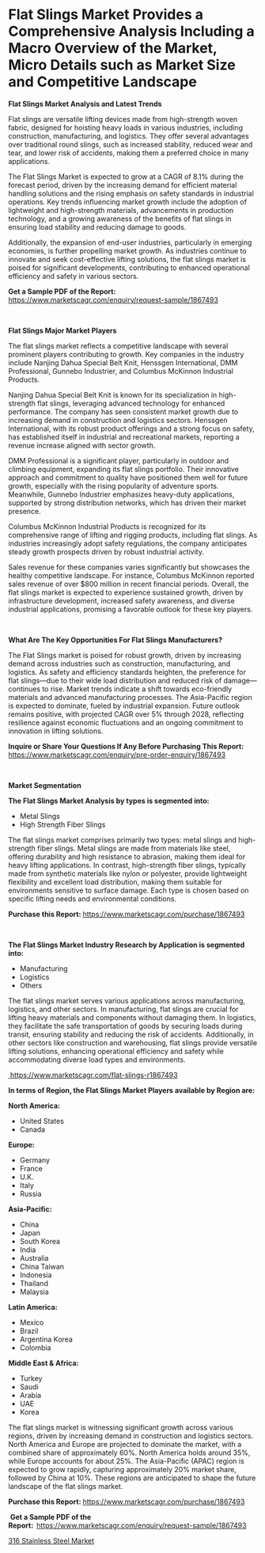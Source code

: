 <p><h1>Flat Slings Market Provides a Comprehensive Analysis Including a Macro Overview of the Market, Micro Details such as Market Size and Competitive Landscape</h1></p><p><strong>Flat Slings Market Analysis and Latest Trends</strong></p>
<p><p>Flat slings are versatile lifting devices made from high-strength woven fabric, designed for hoisting heavy loads in various industries, including construction, manufacturing, and logistics. They offer several advantages over traditional round slings, such as increased stability, reduced wear and tear, and lower risk of accidents, making them a preferred choice in many applications.</p><p>The Flat Slings Market is expected to grow at a CAGR of 8.1% during the forecast period, driven by the increasing demand for efficient material handling solutions and the rising emphasis on safety standards in industrial operations. Key trends influencing market growth include the adoption of lightweight and high-strength materials, advancements in production technology, and a growing awareness of the benefits of flat slings in ensuring load stability and reducing damage to goods. </p><p>Additionally, the expansion of end-user industries, particularly in emerging economies, is further propelling market growth. As industries continue to innovate and seek cost-effective lifting solutions, the flat slings market is poised for significant developments, contributing to enhanced operational efficiency and safety in various sectors.</p></p>
<p><strong>Get a Sample PDF of the Report:&nbsp;</strong> <a href="https://www.marketscagr.com/enquiry/request-sample/1867493?utm_campaign=2959&utm_medium=2&utm_source=Github&utm_content=ia&utm_term=01042025&utm_id=flat-slings">https://www.marketscagr.com/enquiry/request-sample/1867493</a></p>
<p>&nbsp;</p>
<p><strong>Flat Slings Major Market Players</strong></p>
<p><p>The flat slings market reflects a competitive landscape with several prominent players contributing to growth. Key companies in the industry include Nanjing Dahua Special Belt Knit, Henssgen International, DMM Professional, Gunnebo Industrier, and Columbus McKinnon Industrial Products. </p><p>Nanjing Dahua Special Belt Knit is known for its specialization in high-strength flat slings, leveraging advanced technology for enhanced performance. The company has seen consistent market growth due to increasing demand in construction and logistics sectors. Henssgen International, with its robust product offerings and a strong focus on safety, has established itself in industrial and recreational markets, reporting a revenue increase aligned with sector growth.</p><p>DMM Professional is a significant player, particularly in outdoor and climbing equipment, expanding its flat slings portfolio. Their innovative approach and commitment to quality have positioned them well for future growth, especially with the rising popularity of adventure sports. Meanwhile, Gunnebo Industrier emphasizes heavy-duty applications, supported by strong distribution networks, which has driven their market presence.</p><p>Columbus McKinnon Industrial Products is recognized for its comprehensive range of lifting and rigging products, including flat slings. As industries increasingly adopt safety regulations, the company anticipates steady growth prospects driven by robust industrial activity.</p><p>Sales revenue for these companies varies significantly but showcases the healthy competitive landscape. For instance, Columbus McKinnon reported sales revenue of over $800 million in recent financial periods. Overall, the flat slings market is expected to experience sustained growth, driven by infrastructure development, increased safety awareness, and diverse industrial applications, promising a favorable outlook for these key players.</p></p>
<p>&nbsp;</p>
<p><strong>What Are The Key Opportunities For Flat Slings Manufacturers?</strong></p>
<p><p>The Flat Slings market is poised for robust growth, driven by increasing demand across industries such as construction, manufacturing, and logistics. As safety and efficiency standards heighten, the preference for flat slings—due to their wide load distribution and reduced risk of damage—continues to rise. Market trends indicate a shift towards eco-friendly materials and advanced manufacturing processes. The Asia-Pacific region is expected to dominate, fueled by industrial expansion. Future outlook remains positive, with projected CAGR over 5% through 2028, reflecting resilience against economic fluctuations and an ongoing commitment to innovation in lifting solutions.</p></p>
<p><strong>Inquire or Share Your Questions If Any Before Purchasing This Report:</strong> <a href="https://www.marketscagr.com/enquiry/pre-order-enquiry/1867493?utm_campaign=2959&utm_medium=2&utm_source=Github&utm_content=ia&utm_term=01042025&utm_id=flat-slings">https://www.marketscagr.com/enquiry/pre-order-enquiry/1867493</a></p>
<p>&nbsp;</p>
<p><strong>Market Segmentation</strong></p>
<p><strong>The Flat Slings Market Analysis by types is segmented into:</strong></p>
<p><ul><li>Metal Slings</li><li>High Strength Fiber Slings</li></ul></p>
<p><p>The flat slings market comprises primarily two types: metal slings and high-strength fiber slings. Metal slings are made from materials like steel, offering durability and high resistance to abrasion, making them ideal for heavy lifting applications. In contrast, high-strength fiber slings, typically made from synthetic materials like nylon or polyester, provide lightweight flexibility and excellent load distribution, making them suitable for environments sensitive to surface damage. Each type is chosen based on specific lifting needs and environmental conditions.</p></p>
<p><strong>Purchase this Report:&nbsp;</strong><a href="https://www.marketscagr.com/purchase/1867493?utm_campaign=2959&utm_medium=2&utm_source=Github&utm_content=ia&utm_term=01042025&utm_id=flat-slings">https://www.marketscagr.com/purchase/1867493</a></p>
<p>&nbsp;</p>
<p><strong>The Flat Slings Market Industry Research by Application is segmented into:</strong></p>
<p><ul><li>Manufacturing</li><li>Logistics</li><li>Others</li></ul></p>
<p><p>The flat slings market serves various applications across manufacturing, logistics, and other sectors. In manufacturing, flat slings are crucial for lifting heavy materials and components without damaging them. In logistics, they facilitate the safe transportation of goods by securing loads during transit, ensuring stability and reducing the risk of accidents. Additionally, in other sectors like construction and warehousing, flat slings provide versatile lifting solutions, enhancing operational efficiency and safety while accommodating diverse load types and environments.</p></p>
<p><a href="https://www.marketscagr.com/flat-slings-r1867493?utm_campaign=2959&utm_medium=2&utm_source=Github&utm_content=ia&utm_term=01042025&utm_id=flat-slings">&nbsp;https://www.marketscagr.com/flat-slings-r1867493</a></p>
<p><strong>In terms of Region, the Flat Slings Market Players available by Region are:</strong></p>
<p>
    <p> <strong> North America: </strong>
        <ul>
            <li>United States</li>
            <li>Canada</li>
        </ul>
        </p> 
    <p> <strong> Europe: </strong>
        <ul>
            <li>Germany</li>
            <li>France</li>
            <li>U.K.</li>
            <li>Italy</li>
            <li>Russia</li>
        </ul>
        </p> 
    <p> <strong> Asia-Pacific: </strong>
        <ul>
            <li>China</li>
            <li>Japan</li>
            <li>South Korea</li>
            <li>India</li>
            <li>Australia</li>
            <li>China Taiwan</li>
            <li>Indonesia</li>
            <li>Thailand</li>
            <li>Malaysia</li>
        </ul>
        </p> 
    <p> <strong> Latin America: </strong>
        <ul>
            <li>Mexico</li>
            <li>Brazil</li>
            <li>Argentina Korea</li>
            <li>Colombia</li>
        </ul>
        </p> 
    <p> <strong> Middle East & Africa: </strong>
        <ul>
            <li>Turkey</li>
            <li>Saudi</li>
            <li>Arabia</li>
            <li>UAE</li>
            <li>Korea</li>
        </ul>
    </p>
    </p>
<p><p>The flat slings market is witnessing significant growth across various regions, driven by increasing demand in construction and logistics sectors. North America and Europe are projected to dominate the market, with a combined share of approximately 60%. North America holds around 35%, while Europe accounts for about 25%. The Asia-Pacific (APAC) region is expected to grow rapidly, capturing approximately 20% market share, followed by China at 10%. These regions are anticipated to shape the future landscape of the flat slings market.</p></p>
<p><strong>Purchase this Report: </strong><a href="https://www.marketscagr.com/purchase/1867493?utm_campaign=2959&utm_medium=2&utm_source=Github&utm_content=ia&utm_term=01042025&utm_id=flat-slings">https://www.marketscagr.com/purchase/1867493</a></p>
<p>&nbsp;<strong>Get a Sample PDF of the Report:&nbsp;&nbsp;</strong><a href="https://www.marketscagr.com/enquiry/request-sample/1867493?utm_campaign=2959&utm_medium=2&utm_source=Github&utm_content=ia&utm_term=01042025&utm_id=flat-slings">https://www.marketscagr.com/enquiry/request-sample/1867493</a></p>
<p><strong></strong></p>
<p><p><a href="https://github.com/deyniphytic/Market-Research-Report-List-1/blob/main/316-stainless-steel-market.md?utm_campaign=2959&utm_medium=2&utm_source=Github&utm_content=ia&utm_term=01042025&utm_id=flat-slings">316 Stainless Steel Market</a></p></p>